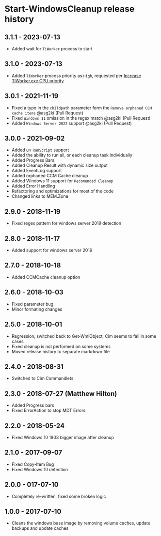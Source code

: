 # Start-WindowsCleanup release history

## 3.1.1 - 2023-07-13

* Added wait for `TiWorker` process to start

## 3.1.0 - 2023-07-13

* Added `TiWorker` process priority as `High`, requested per [Increase TiWorker.exe CPU priority](https://github.com/MEM-Zone/MEM.Zone/issues/11)

## 3.0.1 - 2021-11-19

* Fixed a typo in the `childpath` parameter form the `Remove orphaned CCM cache items` @asg2ki (Pull Request)
* Fixed `Windows 11` omission in the regex match @asg2ki (Pull Request)
* Added `Windows Server 2022` support @asg2ki (Pull Request)

## 3.0.0 - 2021-09-02

* Added `CM RunScript` support
* Added the ability to run all, or each cleanup task individually
* Added Progress Bars
* Added Cleanup Result with dynamic size output
* Added EventLog support
* Added orphaned CCM Cache cleanup
* Added Windows 11 support for `Recomended Cleanup`
* Added Error Handling
* Refactoring and optimizations for most of the code
* Changed links to MEM.Zone

## 2.9.0 - 2018-11-19

* Fixed regex pattern for windows server 2019 detection

## 2.8.0 - 2018-11-17

* Added support for windows server 2019

## 2.7.0 - 2018-10-18

* Added CCMCache cleanup option

## 2.6.0 - 2018-10-03

* Fixed parameter bug
* Minor formating changes

## 2.5.0 - 2018-10-01

* Regression, switched back to Get-WmiObject, Cim seems to fail in some cases
* Fixed cleanup is not performed on some systems
* Moved release history to separate markdown file

## 2.4.0 - 2018-08-31

* Switched to Cim Commandlets

## 2.3.0 - 2018-07-27 (Matthew Hilton)

* Added Progress bars
* Fixed ErrorAction to stop MDT Errors

## 2.2.0 - 2018-05-24

* Fixed Windows 10 1803 bigger image after cleanup

## 2.1.0 - 2017-09-07

* Fixed Copy-Item Bug
* Fixed Windows 10 detection

## 2.0.0 - 017-07-10

* Completely re-written, fixed some broken logic

## 1.0.0 - 2017-07-10

* Cleans the windows base image by removing volume caches, update backups and update caches
